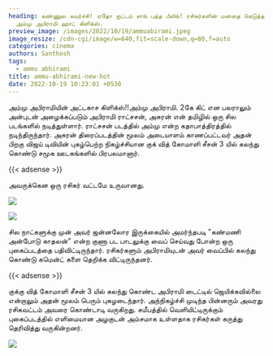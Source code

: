 ```yaml
---
heading: கண்ணுல கவர்ச்சி! ஏதோ ஐட்டம் சாங் பத்த பீலிங்! ரசிகர்களின் மனதை கெடுத்த
  அம்மு அபிராமி ஹாட் கிளிக்ஸ்.
preview_image: /images/2022/10/19/ammuabirami.jpeg
image_resize: /cdn-cgi/image/w=640,fit=scale-down,q=80,f=auto
categories: cinema
authors: Santhosh
tags:
  - ammu abhirami
title: ammu-abhirami-new-hot
date: 2022-10-19 10:23:01 +0530
---
```

அம்மு அபிராமியின் அட்டகாச கிளிக்ஸ்!!அம்மு அபிராமி. 2கே கிட் என பலராலும் அன்புடன் அழைக்கப்படும் அபிராமி ராட்சசன், அசுரன் என் தமிழில் ஒரு சில படங்களில் நடித்துள்ளார். ராட்சசன் படத்தில் அம்மு என்ற கதாபாத்திரத்தில் நடிந்திருந்தார். அசுரன் திரைப்படத்தின் மூலம் அடையாளம் காணப்பட்டவர் அதன் பிறகு விஜய் டிவியின் புகழ்பெற்ற நிகழ்ச்சியான குக் வித் கோமாளி சீசன் 3 யில் கலந்து கொண்டு சமூக ஊடகங்களில் பிரபலமானார்.

{{< adsense >}}


அவருக்கென ஒரு ரசிகர் வட்டமே உருவானது.

![](/images/2022/10/19/ammu-abhirami-new-hot.jpeg)

![](/images/2022/10/19/ammu-abhirami-new-hot2.jpeg)

சில நாட்களுக்கு முன் அவர் ஜன்னலோர இருக்கையில் அமர்ந்தபடி "கண்மணி அன்போடு காதலன்" என்ற குணா பட பாடலுக்கு வைப் செய்வது போன்ற ஒரு புகைப்படத்தை பதிவிட்டிருந்தார். ரசிகர்களும் அபிராமியுடன் அவர் வைப்பில் கலந்து கொண்டு கமென்ட் களை தெறிக்க விட்டிருந்தனர்.

{{< adsense >}}


குக்கு வித் கோமாளி சீசன் 3 யில் கலந்து கொண்ட அபிராமி டைட்டில் ஜெயிக்கவில்லை என்றாலும் அதன் மூலம் பெரும் புகழடைந்தார்.‌ அந்நிகழ்ச்சி முடிந்த பின்னரும் அவரது ரசிகவட்டம் அவரை கொண்டாடி வருகிறது. சமீபத்தில் வெளியிட்டிருக்கும் புகைப்படத்தில் எளிமையான அழகுடன் அம்சமாக உள்ளதாக ரசிகர்கள் கருத்து தெரிவித்து வருகின்றனர்.

![](/images/2022/10/19/ammu-abhirami-new-hot4.jpeg)
